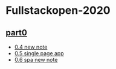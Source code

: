 # Fullstackopen-2020

## [part0](/part0)
* [0.4 new note](/part0/0.4_new_note)
* [0.5 single page app](/part0/0.5_single_page_app)
* [0.6 spa new note](/part0/0.6_spa_new_note)
